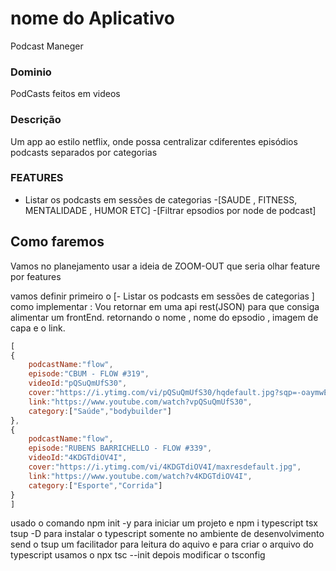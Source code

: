 # nome do Aplicativo
Podcast Maneger

### Dominio
PodCasts feitos em videos

### Descrição
Um app ao estilo netflix, onde possa centralizar cdiferentes episódios podcasts separados por categorias

### FEATURES
- Listar os podcasts em sessões de categorias 
  -[SAUDE , FITNESS, MENTALIDADE , HUMOR ETC]
  -[Filtrar epsodios por node de podcast]

## Como faremos
 Vamos no planejamento usar a ideia de ZOOM-OUT que seria olhar feature por features 

 vamos definir primeiro o [- Listar os podcasts em sessões de categorias ]
 como implementar :
 Vou retornar em uma api rest(JSON) para que consiga alimentar um frontEnd.
 retornando o nome , nome do epsodio , imagem de capa e o link.

```js
[
{
    podcastName:"flow",
    episode:"CBUM - FLOW #319",
    videoId:"pQSuQmUfS30",
    cover:"https://i.ytimg.com/vi/pQSuQmUfS30/hqdefault.jpg?sqp=-oaymwEcCPYBEIoBSFXyq4qpAw4IARUAAIhCGAFwAcABBg==&rs=AOn4CLC4StKVMSNz3eXH6WV2s3PHLbt8KQ",
    link:"https://www.youtube.com/watch?vpQSuQmUfS30",
    category:["Saúde","bodybuilder"]
},
{
    podcastName:"flow",
    episode:"RUBENS BARRICHELLO - FLOW #339",
    videoId:"4KDGTdiOV4I",
    cover:"https://i.ytimg.com/vi/4KDGTdiOV4I/maxresdefault.jpg",
    link:"https://www.youtube.com/watch?v4KDGTdiOV4I",
    category:["Esporte","Corrida"]
}
]
```
usado o comando npm init -y para iniciar um projeto e npm i typescript tsx tsup -D para instalar o typescript somente no ambiente de desenvolvimento send o tsup um facilitador para leitura do aquivo
e para criar o arquivo do typescript usamos o npx tsc --init depois modificar o tsconfig
